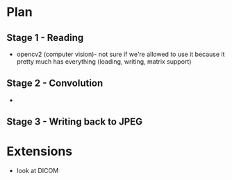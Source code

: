 # Plan

## Stage 1 - Reading
- opencv2 (computer vision)- not sure if we're allowed to use it because it pretty much has everything (loading, writing, matrix support)


## Stage 2 - Convolution
- 

## Stage 3 - Writing back to JPEG


# Extensions

- look at DICOM
